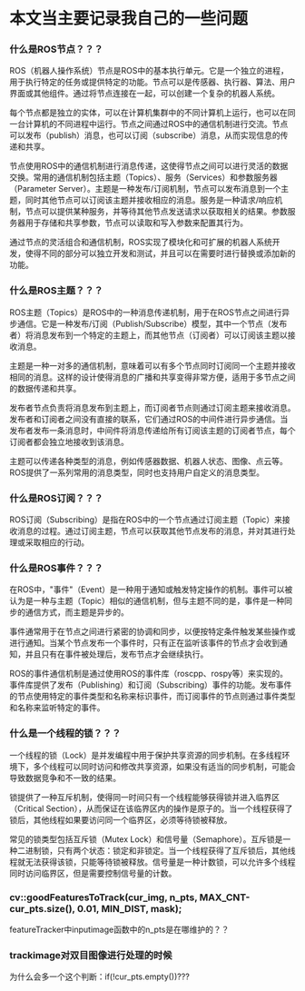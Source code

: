 # 本文当主要记录我自己的一些问题

### 什么是ROS节点？？？

ROS（机器人操作系统）节点是ROS中的基本执行单元。它是一个独立的进程，用于执行特定的任务或提供特定的功能。节点可以是传感器、执行器、算法、用户界面或其他组件。通过将节点连接在一起，可以创建一个复杂的机器人系统。

每个节点都是独立的实体，可以在计算机集群中的不同计算机上运行，也可以在同一台计算机的不同进程中运行。节点之间通过ROS中的通信机制进行交流。节点可以发布（publish）消息，也可以订阅（subscribe）消息，从而实现信息的传递和共享。

节点使用ROS中的通信机制进行消息传递，这使得节点之间可以进行灵活的数据交换。常用的通信机制包括主题（Topics）、服务（Services）和参数服务器（Parameter Server）。主题是一种发布/订阅机制，节点可以发布消息到一个主题，同时其他节点可以订阅该主题并接收相应的消息。服务是一种请求/响应机制，节点可以提供某种服务，并等待其他节点发送请求以获取相关的结果。参数服务器用于存储和共享参数，节点可以读取和写入参数来配置其行为。

通过节点的灵活组合和通信机制，ROS实现了模块化和可扩展的机器人系统开发，使得不同的部分可以独立开发和测试，并且可以在需要时进行替换或添加新的功能。

### 什么是ROS主题？？？

ROS主题（Topics）是ROS中的一种消息传递机制，用于在ROS节点之间进行异步通信。它是一种发布/订阅（Publish/Subscribe）模型，其中一个节点（发布者）将消息发布到一个特定的主题上，而其他节点（订阅者）可以订阅该主题以接收消息。

主题是一种一对多的通信机制，意味着可以有多个节点同时订阅同一个主题并接收相同的消息。这样的设计使得消息的广播和共享变得非常方便，适用于多节点之间的数据传递和共享。

发布者节点负责将消息发布到主题上，而订阅者节点则通过订阅主题来接收消息。发布者和订阅者之间没有直接的联系，它们通过ROS的中间件进行异步通信。当发布者发布一条消息时，中间件将消息传递给所有订阅该主题的订阅者节点，每个订阅者都会独立地接收到该消息。

主题可以传递各种类型的消息，例如传感器数据、机器人状态、图像、点云等。ROS提供了一系列常用的消息类型，同时也支持用户自定义的消息类型。

### 什么是ROS订阅？？？

ROS订阅（Subscribing）是指在ROS中的一个节点通过订阅主题（Topic）来接收消息的过程。通过订阅主题，节点可以获取其他节点发布的消息，并对其进行处理或采取相应的行动。

### 什么是ROS事件？？？

在ROS中，"事件"（Event）是一种用于通知或触发特定操作的机制。事件可以被认为是一种与主题（Topic）相似的通信机制，但与主题不同的是，事件是一种同步的通信方式，而主题是异步的。

事件通常用于在节点之间进行紧密的协调和同步，以便按特定条件触发某些操作或进行通知。当某个节点发布一个事件时，只有正在监听该事件的节点才会收到通知，并且只有在事件被处理后，发布节点才会继续执行。

ROS的事件通信机制是通过使用ROS的事件库（roscpp、rospy等）来实现的。事件库提供了发布（Publishing）和订阅（Subscribing）事件的功能。发布事件的节点使用特定的事件类型和名称来标识事件，而订阅事件的节点则通过事件类型和名称来监听特定的事件。

### 什么是一个线程的锁？？？

一个线程的锁（Lock）是并发编程中用于保护共享资源的同步机制。在多线程环境下，多个线程可以同时访问和修改共享资源，如果没有适当的同步机制，可能会导致数据竞争和不一致的结果。

锁提供了一种互斥机制，使得同一时间只有一个线程能够获得锁并进入临界区（Critical Section），从而保证在该临界区内的操作是原子的。当一个线程获得了锁后，其他线程如果要访问同一个临界区，必须等待锁被释放。

常见的锁类型包括互斥锁（Mutex Lock）和信号量（Semaphore）。互斥锁是一种二进制锁，只有两个状态：锁定和非锁定。当一个线程获得了互斥锁后，其他线程就无法获得该锁，只能等待锁被释放。信号量是一种计数锁，可以允许多个线程同时访问临界区，但是需要控制信号量的计数。

### cv::goodFeaturesToTrack(cur_img, n_pts, MAX_CNT-cur_pts.size(), 0.01, MIN_DIST, mask);

featureTracker中inputimage函数中的n_pts是在哪维护的？？


### trackimage对双目图像进行处理的时候

为什么会多一个这个判断：if(!cur_pts.empty())???
